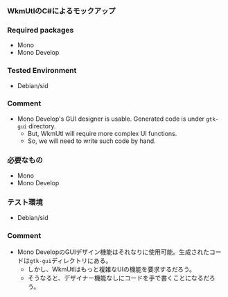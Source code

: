 ### WkmUtlのC#によるモックアップ

### Required packages
* Mono
* Mono Develop

### Tested Environment
* Debian/sid

### Comment
* Mono Develop's GUI designer is usable. Generated code is under `gtk-gui` directory.
    * But, WkmUtl will require more complex UI functions.
	* So, we will need to write such code by hand.

### 必要なもの
* Mono
* Mono Develop

### テスト環境
* Debian/sid

### Comment
* Mono DevelopのGUIデザイン機能はそれなりに使用可能。生成されたコードは`gtk-gui`ディレクトリにある。
    * しかし、WkmUtlはもっと複雑なUIの機能を要求するだろう。
	* そうなると、デザイナー機能なしにコードを手で書くことになるだろう。

